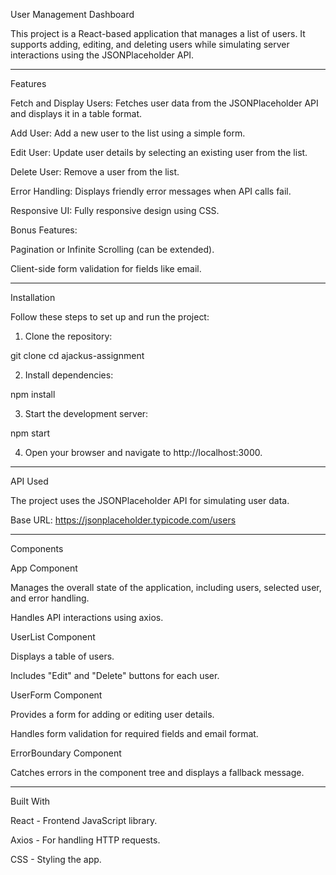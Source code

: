 User Management Dashboard

This project is a React-based application that manages a list of users. It supports adding, editing, and deleting users while simulating server interactions using the JSONPlaceholder API.


---

Features

Fetch and Display Users: Fetches user data from the JSONPlaceholder API and displays it in a table format.

Add User: Add a new user to the list using a simple form.

Edit User: Update user details by selecting an existing user from the list.

Delete User: Remove a user from the list.

Error Handling: Displays friendly error messages when API calls fail.

Responsive UI: Fully responsive design using CSS.

Bonus Features:

Pagination or Infinite Scrolling (can be extended).

Client-side form validation for fields like email.

---

Installation

Follow these steps to set up and run the project:

1. Clone the repository:

git clone <repository-url>
cd ajackus-assignment


2. Install dependencies:

npm install


3. Start the development server:

npm start


4. Open your browser and navigate to http://localhost:3000.

---

API Used

The project uses the JSONPlaceholder API for simulating user data.

Base URL: https://jsonplaceholder.typicode.com/users



---

Components

App Component

Manages the overall state of the application, including users, selected user, and error handling.

Handles API interactions using axios.


UserList Component

Displays a table of users.

Includes "Edit" and "Delete" buttons for each user.


UserForm Component

Provides a form for adding or editing user details.

Handles form validation for required fields and email format.


ErrorBoundary Component

Catches errors in the component tree and displays a fallback message.

---

Built With

React - Frontend JavaScript library.

Axios - For handling HTTP requests.

CSS - Styling the app.
